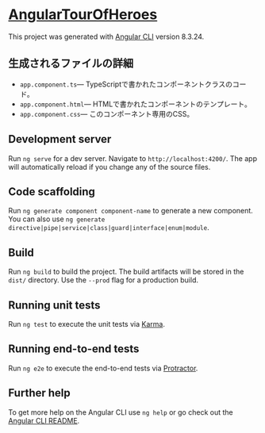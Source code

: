 # [AngularTourOfHeroes](https://angular.jp/tutorial)

This project was generated with [Angular CLI](https://github.com/angular/angular-cli) version 8.3.24.

## 生成されるファイルの詳細

- `app.component.ts`— TypeScriptで書かれたコンポーネントクラスのコード。
- `app.component.html`— HTMLで書かれたコンポーネントのテンプレート。
- `app.component.css`— このコンポーネント専用のCSS。

## Development server

Run `ng serve` for a dev server. Navigate to `http://localhost:4200/`. The app will automatically reload if you change any of the source files.

## Code scaffolding

Run `ng generate component component-name` to generate a new component. You can also use `ng generate directive|pipe|service|class|guard|interface|enum|module`.

## Build

Run `ng build` to build the project. The build artifacts will be stored in the `dist/` directory. Use the `--prod` flag for a production build.

## Running unit tests

Run `ng test` to execute the unit tests via [Karma](https://karma-runner.github.io).

## Running end-to-end tests

Run `ng e2e` to execute the end-to-end tests via [Protractor](http://www.protractortest.org/).

## Further help

To get more help on the Angular CLI use `ng help` or go check out the [Angular CLI README](https://github.com/angular/angular-cli/blob/master/README.md).
